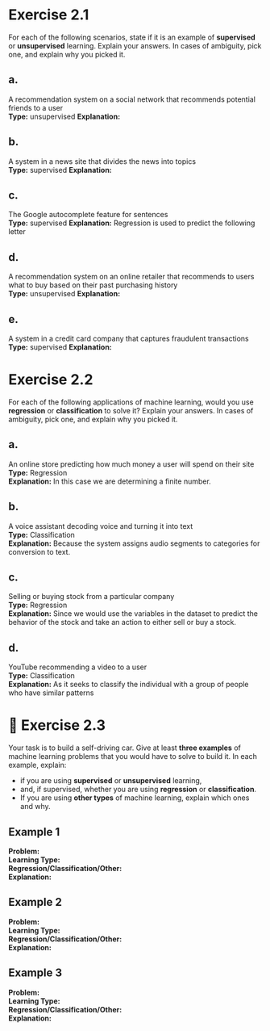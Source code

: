# Exercise 2.1

For each of the following scenarios, state if it is an example of **supervised** or **unsupervised** learning. Explain your answers. In cases of ambiguity, pick one, and explain why you picked it.

## a. 
A recommendation system on a social network that recommends potential friends to a user  
**Type:** unsupervised 
**Explanation:**  

## b. 
A system in a news site that divides the news into topics  
**Type:** supervised
**Explanation:**  

## c. 
The Google autocomplete feature for sentences  
**Type:** supervised
**Explanation:** Regression is used to predict the following letter

## d. 
A recommendation system on an online retailer that recommends to users what to buy based on their past purchasing history  
**Type:** unsupervised
**Explanation:**  

## e. 
A system in a credit card company that captures fraudulent transactions  
**Type:** supervised
**Explanation:**  


# Exercise 2.2

For each of the following applications of machine learning, would you use **regression** or **classification** to solve it? Explain your answers. In cases of ambiguity, pick one, and explain why you picked it.

## a. 
An online store predicting how much money a user will spend on their site  
**Type:** Regression   
**Explanation:** In this case we are determining a finite number.

## b. 
A voice assistant decoding voice and turning it into text  
**Type:** Classification  
**Explanation:** Because the system assigns audio segments to categories for conversion to text. 

## c. 
Selling or buying stock from a particular company  
**Type:** Regression  
**Explanation:** Since we would use the variables in the dataset to predict the behavior of the stock and take an action to either sell or buy a stock.

## d. 
YouTube recommending a video to a user  
**Type:** Classification  
**Explanation:** As it seeks to classify the individual with a group of people who have similar patterns


# 📘 Exercise 2.3

Your task is to build a self-driving car. Give at least **three examples** of machine learning problems that you would have to solve to build it. In each example, explain:

- if you are using **supervised** or **unsupervised** learning,
- and, if supervised, whether you are using **regression** or **classification**.
- If you are using **other types** of machine learning, explain which ones and why.

## Example 1  
**Problem:**  
**Learning Type:**  
**Regression/Classification/Other:**  
**Explanation:**  

## Example 2  
**Problem:**  
**Learning Type:**  
**Regression/Classification/Other:**  
**Explanation:**  

## Example 3  
**Problem:**  
**Learning Type:**  
**Regression/Classification/Other:**  
**Explanation:**  
